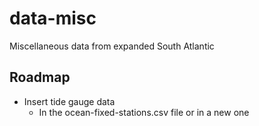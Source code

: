 # data-misc
Miscellaneous data from expanded South Atlantic

## Roadmap

* Insert tide gauge data
    * In the ocean-fixed-stations.csv file or in a new one
